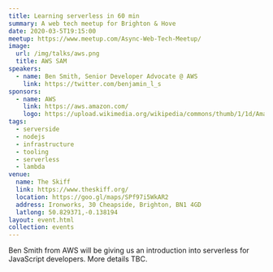 ```yaml
---
title: Learning serverless in 60 min
summary: A web tech meetup for Brighton & Hove
date: 2020-03-5T19:15:00
meetup: https://www.meetup.com/Async-Web-Tech-Meetup/
image:
  url: /img/talks/aws.png
  title: AWS SAM
speakers:
  - name: Ben Smith, Senior Developer Advocate @ AWS
    link: https://twitter.com/benjamin_l_s
sponsors:
  - name: AWS
    link: https://aws.amazon.com/
    logo: https://upload.wikimedia.org/wikipedia/commons/thumb/1/1d/AmazonWebservices_Logo.svg/640px-AmazonWebservices_Logo.svg.png
tags:
  - serverside
  - nodejs
  - infrastructure
  - tooling
  - serverless
  - lambda
venue:
  name: The Skiff
  link: https://www.theskiff.org/
  location: https://goo.gl/maps/SPf97i5WkAR2
  address: Ironworks, 30 Cheapside, Brighton, BN1 4GD
  latlong: 50.829371,-0.138194
layout: event.html
collection: events
---
```


Ben Smith from AWS will be giving us an introduction into serverless for JavaScript developers. More details TBC.
